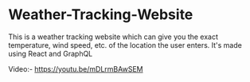 # Weather-Tracking-Website
This is a weather tracking website which can give you the exact temperature, wind speed, etc. of the location the user enters. It's made using React and GraphQL

Video:- https://youtu.be/mDLrmBAwSEM
